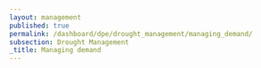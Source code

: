 ```yaml
---
layout: management
published: true
permalink: /dashboard/dpe/drought_management/managing_demand/
subsection: Drought Management
_title: Managing demand
---
```

